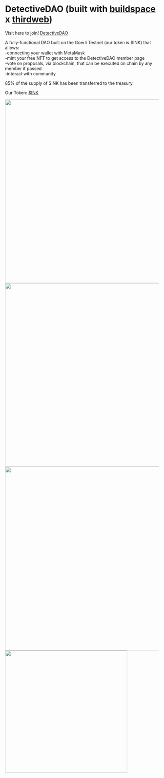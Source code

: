 # DetectiveDAO (built with [buildspace](https://buildspace.so/) x [thirdweb](https://thirdweb.com/dashboard))
Visit here to join! [DetectiveDAO](https://detective-dao.rohanprashanth.repl.co/)

A fully-functional DAO built on the Goerli Testnet (our token is $INK) that allows: \
-connecting your wallet with MetaMask \
-mint your free NFT to get access to the DetectiveDAO member page \
-vote on proposals, via blockchain, that can be executed on chain by any member if passed \
-interact with community

85% of the supply of $INK has been transferred to the treasury.

Our Token: [$INK](https://goerli.etherscan.io/token/0xc35770cd37e0bc22cf8ed0341aa071c64f2ebb15?a=0xF72db5598Fc4349dF20ef0ff281D01C7E6c2F31b) 

<img src="https://imgur.com/6x9RFoH.png" width="600">
<img src="https://imgur.com/wIRJpga.png" width="600">
<img src="https://imgur.com/ZMWX1m0.png" width="600">
<img src="https://imgur.com/UA2Lpp3.png" width="400">

